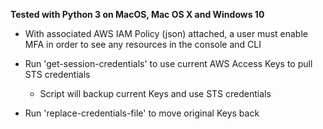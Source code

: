 **Tested with Python 3 on MacOS, Mac OS X and Windows 10**

- With associated AWS IAM Policy (json) attached, a user must enable MFA in order to see any resources in the console and CLI

- Run 'get-session-credentials' to use current AWS Access Keys to pull STS credentials
    - Script will backup current Keys and use STS credentials
- Run 'replace-credentials-file' to move original Keys back
